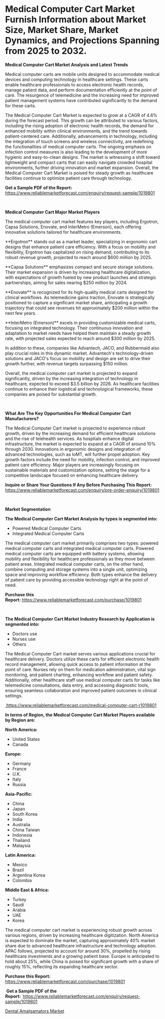 <p><h1>Medical Computer Cart Market Furnish Information about Market Size, Market Share, Market Dynamics, and Projections Spanning from 2025 to 2032.</h1></p><p><strong>Medical Computer Cart Market Analysis and Latest Trends</strong></p>
<p><p>Medical computer carts are mobile units designed to accommodate medical devices and computing technology in healthcare settings. These carts enable healthcare professionals to access electronic health records, manage patient data, and perform documentation efficiently at the point of care. The resurgence of telemedicine and the increasing need for improved patient management systems have contributed significantly to the demand for these carts.</p><p>The Medical Computer Cart Market is expected to grow at a CAGR of 4.6% during the forecast period. This growth can be attributed to various factors, including the rising adoption of electronic health records, the demand for enhanced mobility within clinical environments, and the trend towards patient-centered care. Additionally, advancements in technology, including the integration of touch screens and wireless connectivity, are redefining the functionalities of medical computer carts. The ongoing emphasis on infection control measures is also leading to the development of more hygienic and easy-to-clean designs. The market is witnessing a shift toward lightweight and compact carts that can easily navigate crowded hospital environments, further driving innovation and market expansion. Overall, the Medical Computer Cart Market is poised for steady growth as healthcare facilities continue to optimize patient care through technology.</p></p>
<p><strong>Get a Sample PDF of the Report:&nbsp;</strong> <a href="https://www.reliablemarketforecast.com/enquiry/request-sample/1019801?utm_campaign=2633&utm_medium=2&utm_source=Github&utm_content=ia&utm_term=03032025&utm_id=medical-computer-cart">https://www.reliablemarketforecast.com/enquiry/request-sample/1019801</a></p>
<p>&nbsp;</p>
<p><strong>Medical Computer Cart Major Market Players</strong></p>
<p><p>The medical computer cart market features key players, including Ergotron, Capsa Solutions, Enovate, and InterMetro (Emerson), each offering innovative solutions tailored for healthcare environments. </p><p>**Ergotron** stands out as a market leader, specializing in ergonomic cart designs that enhance patient care efficiency. With a focus on mobility and flexibility, Ergotron has capitalized on rising demand, contributing to its robust revenue growth, projected to reach around $600 million by 2025.</p><p>**Capsa Solutions** emphasizes compact and secure storage solutions. Their market expansion is driven by increasing healthcare digitalization, with expectations of growth fueled by new product launches and strategic partnerships, aiming for sales nearing $250 million by 2024.</p><p>**Enovate** is recognized for its high-quality medical carts designed for clinical workflows. As telemedicine gains traction, Enovate is strategically positioned to capture a significant market share, anticipating a growth trajectory that could see revenues hit approximately $200 million within the next few years.</p><p>**InterMetro (Emerson)** excels in providing customizable medical carts, focusing on integrated technology. Their continuous innovation and adaptation to market needs have helped them maintain a steady growth rate, with projected sales expected to reach around $300 million by 2025.</p><p>In addition to these, companies like Advantech, JACO, and Rubbermaid also play crucial roles in this dynamic market. Advantech's technology-driven solutions and JACO's focus on mobility and design are set to drive their growth further, with revenue targets surpassing $150 million.</p><p>Overall, the medical computer cart market is projected to expand significantly, driven by the increasing integration of technology in healthcare, expected to exceed $3.5 billion by 2026. As healthcare facilities continue to enhance their logistical and technological frameworks, these companies are poised for substantial growth.</p></p>
<p>&nbsp;</p>
<p><strong>What Are The Key Opportunities For Medical Computer Cart Manufacturers?</strong></p>
<p><p>The Medical Computer Cart market is projected to experience robust growth, driven by the increasing demand for efficient healthcare solutions and the rise of telehealth services. As hospitals enhance digital infrastructure, the market is expected to expand at a CAGR of around 10% through 2030. Innovations in ergonomic designs and integration of advanced technologies, such as IoMT, will further propel adoption. Key growth factors include the need for mobility, infection control, and improved patient care efficiency. Major players are increasingly focusing on sustainable materials and customization options, setting the stage for a competitive landscape focused on enhancing healthcare delivery.</p></p>
<p><strong>Inquire or Share Your Questions If Any Before Purchasing This Report:</strong> <a href="https://www.reliablemarketforecast.com/enquiry/pre-order-enquiry/1019801?utm_campaign=2633&utm_medium=2&utm_source=Github&utm_content=ia&utm_term=03032025&utm_id=medical-computer-cart">https://www.reliablemarketforecast.com/enquiry/pre-order-enquiry/1019801</a></p>
<p>&nbsp;</p>
<p><strong>Market Segmentation</strong></p>
<p><strong>The Medical Computer Cart Market Analysis by types is segmented into:</strong></p>
<p><ul><li>Powered Medical Computer Carts</li><li>Integrated Medical Computer Carts</li></ul></p>
<p><p>The medical computer cart market primarily comprises two types: powered medical computer carts and integrated medical computer carts. Powered medical computer carts are equipped with battery systems, allowing mobility and flexibility for healthcare professionals as they move between patient areas. Integrated medical computer carts, on the other hand, combine computing and storage systems into a single unit, optimizing space and improving workflow efficiency. Both types enhance the delivery of patient care by providing accessible technology right at the point of need.</p></p>
<p><strong>Purchase this Report:&nbsp;</strong><a href="https://www.reliablemarketforecast.com/purchase/1019801?utm_campaign=2633&utm_medium=2&utm_source=Github&utm_content=ia&utm_term=03032025&utm_id=medical-computer-cart">https://www.reliablemarketforecast.com/purchase/1019801</a></p>
<p>&nbsp;</p>
<p><strong>The Medical Computer Cart Market Industry Research by Application is segmented into:</strong></p>
<p><ul><li>Doctors use</li><li>Nurses use</li><li>Others</li></ul></p>
<p><p>The Medical Computer Cart market serves various applications crucial for healthcare delivery. Doctors utilize these carts for efficient electronic health record management, allowing quick access to patient information at the point of care. Nurses rely on them for medication administration, vital sign monitoring, and patient charting, enhancing workflow and patient safety. Additionally, other healthcare staff use medical computer carts for tasks like telemedicine consultations, data entry, and accessing diagnostic tools, ensuring seamless collaboration and improved patient outcomes in clinical settings.</p></p>
<p><a href="https://www.reliablemarketforecast.com/medical-computer-cart-r1019801?utm_campaign=2633&utm_medium=2&utm_source=Github&utm_content=ia&utm_term=03032025&utm_id=medical-computer-cart">&nbsp;https://www.reliablemarketforecast.com/medical-computer-cart-r1019801</a></p>
<p><strong>In terms of Region, the Medical Computer Cart Market Players available by Region are:</strong></p>
<p>
    <p> <strong> North America: </strong>
        <ul>
            <li>United States</li>
            <li>Canada</li>
        </ul>
        </p> 
    <p> <strong> Europe: </strong>
        <ul>
            <li>Germany</li>
            <li>France</li>
            <li>U.K.</li>
            <li>Italy</li>
            <li>Russia</li>
        </ul>
        </p> 
    <p> <strong> Asia-Pacific: </strong>
        <ul>
            <li>China</li>
            <li>Japan</li>
            <li>South Korea</li>
            <li>India</li>
            <li>Australia</li>
            <li>China Taiwan</li>
            <li>Indonesia</li>
            <li>Thailand</li>
            <li>Malaysia</li>
        </ul>
        </p> 
    <p> <strong> Latin America: </strong>
        <ul>
            <li>Mexico</li>
            <li>Brazil</li>
            <li>Argentina Korea</li>
            <li>Colombia</li>
        </ul>
        </p> 
    <p> <strong> Middle East & Africa: </strong>
        <ul>
            <li>Turkey</li>
            <li>Saudi</li>
            <li>Arabia</li>
            <li>UAE</li>
            <li>Korea</li>
        </ul>
    </p>
    </p>
<p><p>The medical computer cart market is experiencing robust growth across various regions, driven by increasing healthcare digitization. North America is expected to dominate the market, capturing approximately 40% market share due to advanced healthcare infrastructure and technology adoption. APAC follows, projected to account for around 30%, propelled by rising healthcare investments and a growing patient base. Europe is anticipated to hold about 25%, while China is poised for significant growth with a share of roughly 15%, reflecting its expanding healthcare sector.</p></p>
<p><strong>Purchase this Report: </strong><a href="https://www.reliablemarketforecast.com/purchase/1019801?utm_campaign=2633&utm_medium=2&utm_source=Github&utm_content=ia&utm_term=03032025&utm_id=medical-computer-cart">https://www.reliablemarketforecast.com/purchase/1019801</a></p>
<p>&nbsp;<strong>Get a Sample PDF of the Report:&nbsp;&nbsp;</strong><a href="https://www.reliablemarketforecast.com/enquiry/request-sample/1019801?utm_campaign=2633&utm_medium=2&utm_source=Github&utm_content=ia&utm_term=03032025&utm_id=medical-computer-cart">https://www.reliablemarketforecast.com/enquiry/request-sample/1019801</a></p>
<p><strong></strong></p>
<p><p><a href="https://github.com/tahjaylestro/Market-Research-Report-List-1/blob/main/dental-amalgamators-market.md?utm_campaign=2633&utm_medium=2&utm_source=Github&utm_content=ia&utm_term=03032025&utm_id=medical-computer-cart">Dental Amalgamators Market</a></p></p>